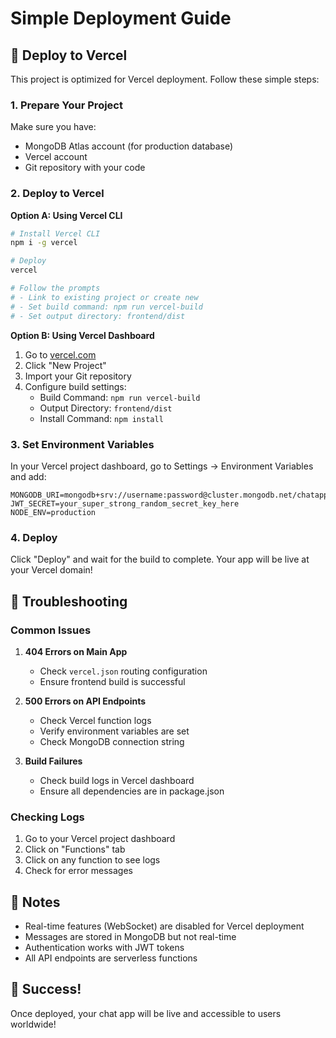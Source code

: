 # Simple Deployment Guide

## 🚀 Deploy to Vercel

This project is optimized for Vercel deployment. Follow these simple steps:

### 1. Prepare Your Project

Make sure you have:
- MongoDB Atlas account (for production database)
- Vercel account
- Git repository with your code

### 2. Deploy to Vercel

**Option A: Using Vercel CLI**
```bash
# Install Vercel CLI
npm i -g vercel

# Deploy
vercel

# Follow the prompts
# - Link to existing project or create new
# - Set build command: npm run vercel-build
# - Set output directory: frontend/dist
```

**Option B: Using Vercel Dashboard**
1. Go to [vercel.com](https://vercel.com)
2. Click "New Project"
3. Import your Git repository
4. Configure build settings:
   - Build Command: `npm run vercel-build`
   - Output Directory: `frontend/dist`
   - Install Command: `npm install`

### 3. Set Environment Variables

In your Vercel project dashboard, go to Settings → Environment Variables and add:

```
MONGODB_URI=mongodb+srv://username:password@cluster.mongodb.net/chatapp
JWT_SECRET=your_super_strong_random_secret_key_here
NODE_ENV=production
```

### 4. Deploy

Click "Deploy" and wait for the build to complete. Your app will be live at your Vercel domain!

## 🔧 Troubleshooting

### Common Issues

1. **404 Errors on Main App**
   - Check `vercel.json` routing configuration
   - Ensure frontend build is successful

2. **500 Errors on API Endpoints**
   - Check Vercel function logs
   - Verify environment variables are set
   - Check MongoDB connection string

3. **Build Failures**
   - Check build logs in Vercel dashboard
   - Ensure all dependencies are in package.json

### Checking Logs

1. Go to your Vercel project dashboard
2. Click on "Functions" tab
3. Click on any function to see logs
4. Check for error messages

## 📝 Notes

- Real-time features (WebSocket) are disabled for Vercel deployment
- Messages are stored in MongoDB but not real-time
- Authentication works with JWT tokens
- All API endpoints are serverless functions

## 🎉 Success!

Once deployed, your chat app will be live and accessible to users worldwide! 